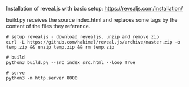 Installation of reveal.js with basic setup:
https://revealjs.com/installation/

build.py receives the source index.html and replaces some tags by the content of the files they reference.

```
# setup revealjs - download revealjs, unzip and remove zip
curl -L https://github.com/hakimel/reveal.js/archive/master.zip -o temp.zip && unzip temp.zip && rm temp.zip

# build
python3 build.py --src index_src.html --loop True

# serve
python3 -m http.server 8000
```